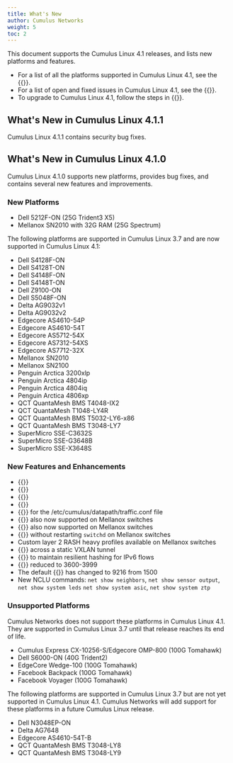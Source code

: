 ```yaml
---
title: What's New
author: Cumulus Networks
weight: 5
toc: 2
---
```

This document supports the Cumulus Linux 4.1 releases, and lists new platforms and features.

- For a list of all the platforms supported in Cumulus Linux 4.1, see the {{<exlink url="https://cumulusnetworks.com/products/hardware-compatibility-list/" text="Hardware Compatibility List (HCL)">}}.
- For a list of open and fixed issues in Cumulus Linux 4.1, see the {{<link url="Cumulus-Linux-4.1-Release-Notes" text="Cumulus Linux 4.1 Release Notes">}}.
- To upgrade to Cumulus Linux 4.1, follow the steps in {{<link url="Upgrading-Cumulus-Linux">}}.

## What's New in Cumulus Linux 4.1.1

Cumulus Linux 4.1.1 contains security bug fixes.

## What's New in Cumulus Linux 4.1.0

Cumulus Linux 4.1.0 supports new platforms, provides bug fixes, and contains several new features and improvements.

### New Platforms

- Dell 5212F-ON (25G Trident3 X5)
- Mellanox SN2010 with 32G RAM (25G Spectrum)

The following platforms are supported in Cumulus Linux 3.7 and are now supported in Cumulus Linux 4.1:

- Dell S4128F-ON
- Dell S4128T-ON
- Dell S4148F-ON
- Dell S4148T-ON
- Dell Z9100-ON
- Dell S5048F-ON
- Delta AG9032v1
- Delta AG9032v2
- Edgecore AS4610-54P
- Edgecore AS4610-54T
- Edgecore AS5712-54X
- Edgecore AS7312-54XS
- Edgecore AS7712-32X
- Mellanox SN2010
- Mellanox SN2100
- Penguin Arctica 3200xlp
- Penguin Arctica 4804ip
- Penguin Arctica 4804iq
- Penguin Arctica 4806xp
- QCT QuantaMesh BMS T4048-IX2
- QCT QuantaMesh T1048-LY4R
- QCT QuantaMesh BMS T5032-LY6-x86
- QCT QuantaMesh BMS T3048-LY7
- SuperMicro SSE-C3632S
- SuperMicro SSE-G3648B
- SuperMicro SSE-X3648S

### New Features and Enhancements

- {{<link url="Network-Address-Translation-NAT" text="Static and dynamic NAT">}}
- {{<link url="EVPN-Enhancements/#disable-bum-flooding" text="Configuration to disable EVPN flooding">}}
- {{<link url="802.1X-Interfaces/#dynamic-acls" text="Dynamic access control lists for 802.1X interfaces at the port level">}}
- {{<link url="Unequal-Cost-Multipath-with-BGP-Link-Bandwidth" text="Unequal Cost Multipath (UCMP) with BGP link bandwidth">}}
- {{<link url="Buffer-and-Queue-Management#syntax-checker" text="Syntax checker">}} for the /etc/cumulus/datapath/traffic.conf file
- {{<link url="Port-Security" text="Port security">}} also now supported on Mellanox switches
- {{<link url="EVPN-BUM-Traffic-with-PIM-SM" text="EVPN PIM">}} also now supported on Mellanox switches
- {{<link url="Switch-Port-Attributes#breakout-ports" text="Port breakout configuration">}} without restarting `switchd` on Mellanox switches
- Custom layer 2 RASH heavy profiles available on Mellanox switches
- {{<link url="Static-VXLAN-Tunnels#control-link-local-multicast-across-a-static-vxlan-tunnel" text="Control link-local multicast">}} across a static VXLAN tunnel
- {{<link url="Equal-Cost-Multipath-Load-Sharing-Hardware-ECMP#ipv6-route-replacement" text="IPv6 route replacement option">}} to maintain resilient hashing for IPv6 flows
- {{<link url="VLAN-aware-Bridge-Mode/#reserved-vlan-range" text="Default reserved VLAN range">}} reduced to 3600-3999
- The default {{<link url="Switch-Port-Attributes/#mtu" text="MTU">}} has changed to 9216 from 1500
- New NCLU commands: `net show neighbors`, `net show sensor output`, `net show system leds` `net show system asic`, `net show system ztp`

### Unsupported Platforms

Cumulus Networks does not support these platforms in Cumulus Linux 4.1. They are supported in Cumulus Linux 3.7 until that release reaches its end of life.

- Cumulus Express CX-10256-S/Edgecore OMP-800 (100G Tomahawk)
- Dell S6000-ON (40G Trident2)
- EdgeCore Wedge-100 (100G Tomahawk)
- Facebook Backpack (100G Tomahawk)
- Facebook Voyager (100G Tomahawk)

The following platforms are supported in Cumulus Linux 3.7 but are not yet supported in Cumulus Linux 4.1. Cumulus Networks will add support for these platforms in a future Cumulus Linux release.

- Dell N3048EP-ON
- Delta AG7648
- Edgecore AS4610-54T-B
- QCT QuantaMesh BMS T3048-LY8
- QCT QuantaMesh BMS T3048-LY9
